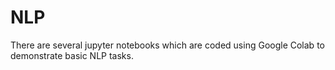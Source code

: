 # NLP

There are several jupyter notebooks which are coded using Google Colab to demonstrate basic NLP tasks.